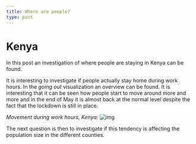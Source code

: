 ```yaml
---
title: Where are people?
type: post
---
```

# **Kenya**

In this post an investigation of where people are staying in Kenya can be found. 

It is interesting to investigate if people actually stay home during work hours. In the *going out* visualization an overview can be found. It is interesting that it can be seen how people start to move around more and more and in the end of May it is almost back at the normal level despite the fact that the lockdown is still in place. 

*Movement during work hours, Kenya:*
![img](/kenya_going_out_work.PNG)

The next question is then to investigate if this tendency is affecting the population size in the different counties. 
